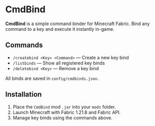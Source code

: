 
# CmdBind

**CmdBind** is a simple command binder for Minecraft Fabric. Bind any command to a key and execute it instantly in-game.

## Commands
- `/createbind <Key> <Command>` — Create a new key bind  
- `/listbinds` — Show all registered key binds  
- `/deletebind <Key>` — Remove a key bind  

All binds are saved in `config/cmdbinds.json`.

## Installation
1. Place the `CmdBind` mod `.jar` into your `mods` folder.  
2. Launch Minecraft with Fabric 1.21.8 and Fabric API.  
3. Manage key binds using the commands above.
